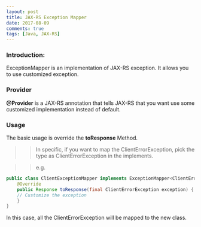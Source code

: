 ```yaml
---
layout: post
title: JAX-RS Exception Mapper
date: 2017-08-09
comments: true
tags: [Java, JAX-RS]
---
```


### Introduction:
ExceptionMapper is an implementation of JAX-RS exception. It allows you to use customized exception.

### Provider
**@Provider** is a JAX-RS annotation that tells JAX-RS that you want use some customized implementation instead of default.

### Usage
The basic usage is override the **toResponse** Method.

>> In specific, if you want to map the ClientErrorException, pick the type as ClientErrorException in the implements.

>> e.g.

```java
public class ClientExceptionMapper implements ExceptionMapper<ClientErrorException> {
    @Override
    public Response toResponse(final ClientErrorException exception) {
	// Customize the exception
    }
}
```

In this case, all the ClientErrorException will be mapped to the new class.


